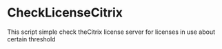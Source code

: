 # CheckLicenseCitrix
This script simple check theCitrix license server for licenses in use about certain threshold 
